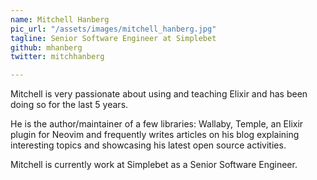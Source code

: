 ```yaml
---
name: Mitchell Hanberg
pic_url: "/assets/images/mitchell_hanberg.jpg"
tagline: Senior Software Engineer at Simplebet
github: mhanberg
twitter: mitchhanberg

---
```

Mitchell is very passionate about using and teaching Elixir and has been doing so for the last 5 years.

He is the author/maintainer of a few libraries: Wallaby, Temple, an Elixir plugin for Neovim and frequently writes articles on his blog explaining interesting topics and showcasing his latest open source activities.

Mitchell is currently work at Simplebet as a Senior Software Engineer.
